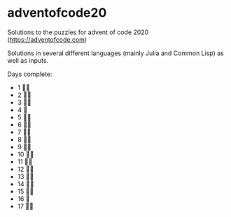 # adventofcode20
Solutions to the puzzles for advent of code 2020 (https://adventofcode.com)

Solutions in several different languages (mainly Julia and Common Lisp) as well as inputs.

Days complete:
* 1 🌟🌟
* 2 🌟🌟
* 3 🌟🌟
* 4 🌟
* 5 🌟🌟
* 6 🌟🌟
* 7 🌟🌟
* 8 🌟🌟
* 9 🌟🌟
* 10 🌟🌟
* 11 🌟🌟
* 12 🌟🌟
* 13 🌟🌟
* 14 🌟🌟
* 15 🌟🌟
* 16 🌟
* 17 🌟🌟
